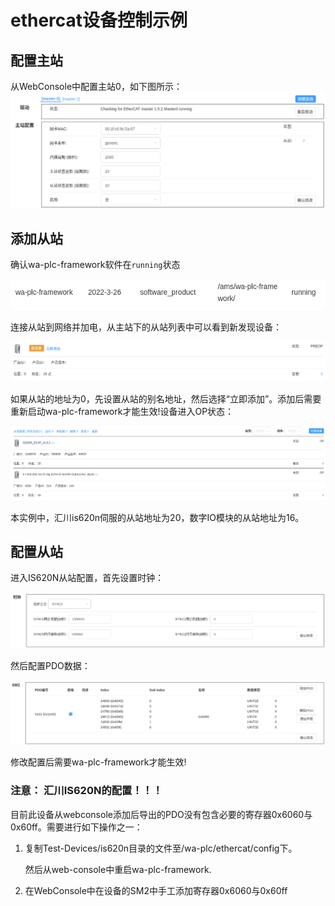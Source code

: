 # ethercat设备控制示例

## 配置主站

从WebConsole中配置主站0，如下图所示：
![](./doc/imgs/eth_master.png)

## 添加从站
确认wa-plc-framework软件在`running`状态

![](./doc/imgs/wa-plc-framework.png)

连接从站到网络并加电，从主站下的从站列表中可以看到新发现设备：

![](./doc/imgs/new_slave.png)

如果从站的地址为0，先设置从站的别名地址，然后选择“立即添加”。添加后需要重新启动wa-plc-framework才能生效!设备进入OP状态：

![](./doc/imgs/eth_slaves.png)

本实例中，汇川is620n伺服的从站地址为20，数字IO模块的从站地址为16。

## 配置从站
进入IS620N从站配置，首先设置时钟：

![](./doc/imgs/is620_clock.png)

然后配置PDO数据：

![](./doc/imgs/is620_sm2.png)

修改配置后需要wa-plc-framework才能生效!

### 注意： 汇川IS620N的配置！！！

目前此设备从webconsole添加后导出的PDO没有包含必要的寄存器0x6060与0x60ff。需要进行如下操作之一：

1. 复制Test-Devices/is620n目录的文件至/wa-plc/ethercat/config下。

    然后从web-console中重启wa-plc-framework.

2. 在WebConsole中在设备的SM2中手工添加寄存器0x6060与0x60ff


